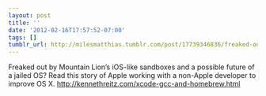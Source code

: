 ```yaml
---
layout: post
title: ''
date: '2012-02-16T17:57:52-07:00'
tags: []
tumblr_url: http://milesmatthias.tumblr.com/post/17739346836/freaked-out-by-mountain-lions-ios-like-sandboxes
---
```

Freaked out by Mountain Lion’s iOS-like sandboxes and a possible future of a jailed OS? Read this story of Apple working with a non-Apple developer to improve OS X. http://kennethreitz.com/xcode-gcc-and-homebrew.html
